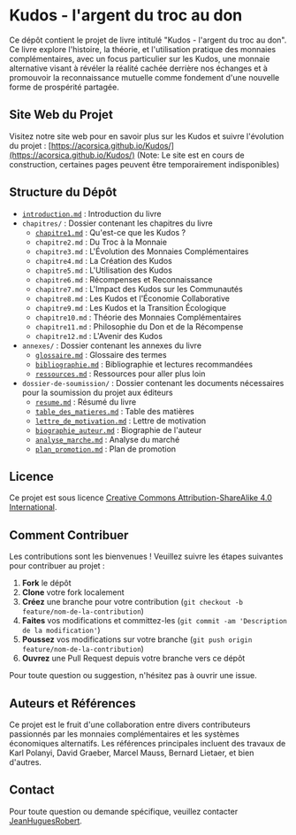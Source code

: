 # Kudos - l'argent du troc au don

Ce dépôt contient le projet de livre intitulé "Kudos - l'argent du troc au don". Ce livre explore l'histoire, la théorie, et l'utilisation pratique des monnaies complémentaires, avec un focus particulier sur les Kudos, une monnaie alternative visant à révéler la réalité cachée derrière nos échanges et à promouvoir la reconnaissance mutuelle comme fondement d'une nouvelle forme de prospérité partagée.

## Site Web du Projet

Visitez notre site web pour en savoir plus sur les Kudos et suivre l'évolution du projet :
[https://acorsica.github.io/Kudos/](https://acorsica.github.io/Kudos/) (Note: Le site est en cours de construction, certaines pages peuvent être temporairement indisponibles)

## Structure du Dépôt

- [`introduction.md`](introduction.md) : Introduction du livre
- `chapitres/` : Dossier contenant les chapitres du livre
  - [`chapitre1.md`](chapitres/chapitre1.md) : Qu'est-ce que les Kudos ?
  - `chapitre2.md` : Du Troc à la Monnaie
  - `chapitre3.md` : L'Évolution des Monnaies Complémentaires
  - `chapitre4.md` : La Création des Kudos
  - `chapitre5.md` : L'Utilisation des Kudos
  - `chapitre6.md` : Récompenses et Reconnaissance
  - `chapitre7.md` : L'Impact des Kudos sur les Communautés
  - `chapitre8.md` : Les Kudos et l'Économie Collaborative
  - `chapitre9.md` : Les Kudos et la Transition Écologique
  - `chapitre10.md` : Théorie des Monnaies Complémentaires
  - `chapitre11.md` : Philosophie du Don et de la Récompense
  - `chapitre12.md` : L'Avenir des Kudos
- `annexes/` : Dossier contenant les annexes du livre
  - [`glossaire.md`](annexes/glossaire.md) : Glossaire des termes
  - [`bibliographie.md`](annexes/bibliographie.md) : Bibliographie et lectures recommandées
  - [`ressources.md`](annexes/ressources.md) : Ressources pour aller plus loin
- `dossier-de-soumission/` : Dossier contenant les documents nécessaires pour la soumission du projet aux éditeurs
  - [`resume.md`](dossier-de-soumission/resume.md) : Résumé du livre
  - [`table_des_matieres.md`](dossier-de-soumission/table_des_matieres.md) : Table des matières
  - [`lettre_de_motivation.md`](dossier-de-soumission/lettre_de_motivation.md) : Lettre de motivation
  - [`biographie_auteur.md`](dossier-de-soumission/biographie_auteur.md) : Biographie de l'auteur
  - [`analyse_marche.md`](dossier-de-soumission/analyse_marche.md) : Analyse du marché
  - [`plan_promotion.md`](dossier-de-soumission/plan_promotion.md) : Plan de promotion

## Licence

Ce projet est sous licence [Creative Commons Attribution-ShareAlike 4.0 International](https://creativecommons.org/licenses/by-sa/4.0/).

## Comment Contribuer

Les contributions sont les bienvenues ! Veuillez suivre les étapes suivantes pour contribuer au projet :

1. **Fork** le dépôt
2. **Clone** votre fork localement
3. **Créez** une branche pour votre contribution (`git checkout -b feature/nom-de-la-contribution`)
4. **Faites** vos modifications et committez-les (`git commit -am 'Description de la modification'`)
5. **Poussez** vos modifications sur votre branche (`git push origin feature/nom-de-la-contribution`)
6. **Ouvrez** une Pull Request depuis votre branche vers ce dépôt

Pour toute question ou suggestion, n'hésitez pas à ouvrir une issue.

## Auteurs et Références

Ce projet est le fruit d'une collaboration entre divers contributeurs passionnés par les monnaies complémentaires et les systèmes économiques alternatifs. Les références principales incluent des travaux de Karl Polanyi, David Graeber, Marcel Mauss, Bernard Lietaer, et bien d'autres.

## Contact

Pour toute question ou demande spécifique, veuillez contacter [JeanHuguesRobert](https://github.com/JeanHuguesRobert).
